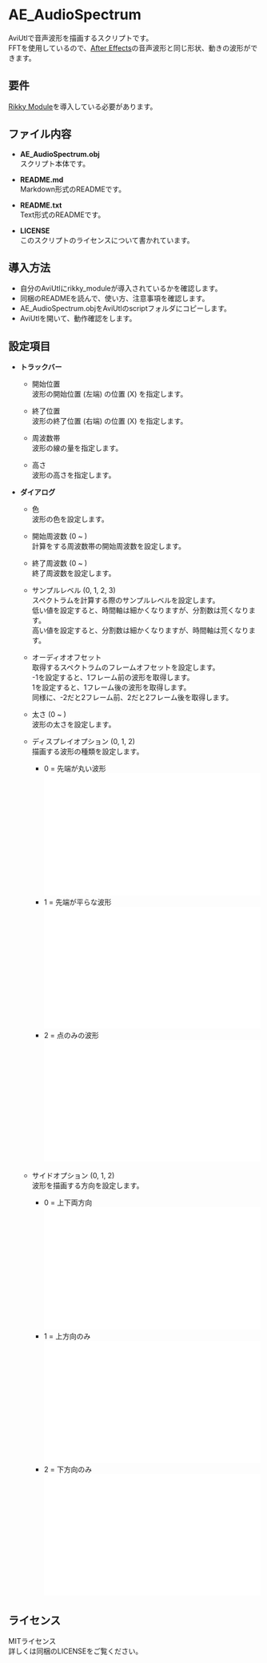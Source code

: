 # AE_AudioSpectrum
AviUtlで音声波形を描画するスクリプトです。<br>
FFTを使用しているので、[After Effects](https://www.adobe.com/jp/products/aftereffects.html)の音声波形と同じ形状、動きの波形ができます。

## 要件
[Rikky Module](https://hazumurhythm.com/wev/amazon/?script=NRMv2q9Q&keyword=rikky_module&search_price=&sort=viewh&filter=all&page=1)を導入している必要があります。

## ファイル内容
  - **AE_AudioSpectrum.obj**<br>
	スクリプト本体です。

  - **README.md**<br>
	Markdown形式のREADMEです。

  - **README.txt**<br>
	Text形式のREADMEです。

  - **LICENSE**<br>
	このスクリプトのライセンスについて書かれています。

## 導入方法
  - 自分のAviUtlにrikky_moduleが導入されているかを確認します。
  - 同梱のREADMEを読んで、使い方、注意事項を確認します。
  - AE_AudioSpectrum.objをAviUtlのscriptフォルダにコピーします。
  - AviUtlを開いて、動作確認をします。

## 設定項目
  - **トラックバー**<br>
	- 開始位置<br>
	  波形の開始位置 (左端) の位置 (X) を指定します。

	- 終了位置<br>
	  波形の終了位置 (右端) の位置 (X) を指定します。

	- 周波数帯<br>
	  波形の線の量を指定します。

	- 高さ<br>
	  波形の高さを指定します。

  - **ダイアログ**<br>
	- 色<br>
	  波形の色を設定します。

	- 開始周波数 (0 ~ )<br>
	  計算をする周波数帯の開始周波数を設定します。

	- 終了周波数 (0 ~ )<br>
	  終了周波数を設定します。

	- サンプルレベル (0, 1, 2, 3)<br>
	  スペクトラムを計算する際のサンプルレベルを設定します。<br>
	  低い値を設定すると、時間軸は細かくなりますが、分割数は荒くなります。<br>
	  高い値を設定すると、分割数は細かくなりますが、時間軸は荒くなります。<br>

	- オーディオオフセット<br>
	  取得するスペクトラムのフレームオフセットを設定します。<br>
	  -1を設定すると、1フレーム前の波形を取得します。<br>
	  1を設定すると、1フレーム後の波形を取得します。<br>
	  同様に、-2だと2フレーム前、2だと2フレーム後を取得します。<br>

	- 太さ (0 ~ )<br>
	  波形の太さを設定します。

	- ディスプレイオプション (0, 1, 2)<br>
	  描画する波形の種類を設定します。<br>
	  - 0 = 先端が丸い波形 ![DisplayOptionが0の場合](./Image/DisplayOption_0.png)
	  - 1 = 先端が平らな波形 ![DisplayOptionが1の場合](./Image/DisplayOption_1.png)
	  - 2 = 点のみの波形 ![DisplayOptionが2の場合](./Image/DisplayOption_2.png)

	- サイドオプション (0, 1, 2)<br>
	  波形を描画する方向を設定します。
	  - 0 = 上下両方向 ![SideOptionが0の場合](./Image/SideOption_0.png)
	  - 1 = 上方向のみ ![SideOptionが1の場合](./Image/SideOption_1.png)
	  - 2 = 下方向のみ ![SideOptionが2の場合](./Image/SideOption_2.png)

## ライセンス
MITライセンス<br>
詳しくは同梱のLICENSEをご覧ください。
